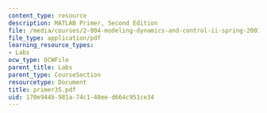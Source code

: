 ```yaml
---
content_type: resource
description: MATLAB Primer, Second Edition
file: /media/courses/2-004-modeling-dynamics-and-control-ii-spring-2003/170e944b981a74c140eed664c951ce34_primer35.pdf
file_type: application/pdf
learning_resource_types:
- Labs
ocw_type: OCWFile
parent_title: Labs
parent_type: CourseSection
resourcetype: Document
title: primer35.pdf
uid: 170e944b-981a-74c1-40ee-d664c951ce34
---
```

